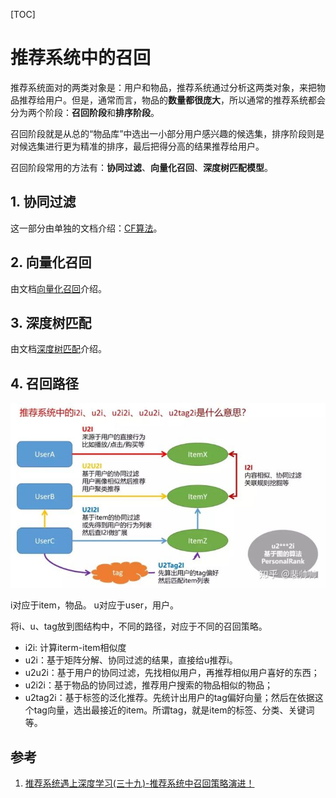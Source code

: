 [TOC]

# 推荐系统中的召回

推荐系统面对的两类对象是：用户和物品，推荐系统通过分析这两类对象，来把物品推荐给用户。但是，通常而言，物品的**数量都很庞大**，所以通常的推荐系统都会分为两个阶段：**召回阶段**和**排序阶段**。

召回阶段就是从总的“物品库”中选出一小部分用户感兴趣的候选集，排序阶段则是对候选集进行更为精准的排序，最后把得分高的结果推荐给用户。

召回阶段常用的方法有：**协同过滤**、**向量化召回**、**深度树匹配模型**。

## 1. 协同过滤

这一部分由单独的文档介绍：[CF算法](./CF算法.md)。

## 2. 向量化召回

由文档[向量化召回](./向量化召回.md)介绍。

## 3. 深度树匹配

由文档[深度树匹配](./深度树匹配.md)介绍。

## 4. 召回路径

![1](./images/召回策略/1.jpg)

i对应于item，物品。
u对应于user，用户。

将i、u、tag放到图结构中，不同的路径，对应于不同的召回策略。

- i2i: 计算iterm-item相似度
- u2i：基于矩阵分解、协同过滤的结果，直接给u推荐i。
- u2u2i：基于用户的协同过滤，先找相似用户，再推荐相似用户喜好的东西；
- u2i2i：基于物品的协同过滤，推荐用户搜索的物品相似的物品；
- u2tag2i：基于标签的泛化推荐。先统计出用户的tag偏好向量；然后在依据这个tag向量，选出最接近的item。所谓tag，就是item的标签、分类、关键词等。

## 参考

1. [推荐系统遇上深度学习(三十九)-推荐系统中召回策略演进！](https://blog.csdn.net/leadai/article/details/89391366)
